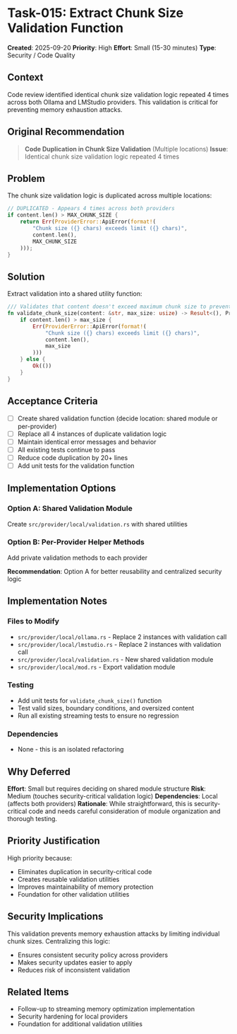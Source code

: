 # Task-015: Extract Chunk Size Validation Function

**Created**: 2025-09-20
**Priority**: High
**Effort**: Small (15-30 minutes)
**Type**: Security / Code Quality

## Context

Code review identified identical chunk size validation logic repeated 4 times across both Ollama and LMStudio providers. This validation is critical for preventing memory exhaustion attacks.

## Original Recommendation

> **Code Duplication in Chunk Size Validation** (Multiple locations)
> **Issue**: Identical chunk size validation logic repeated 4 times

## Problem

The chunk size validation logic is duplicated across multiple locations:

```rust
// DUPLICATED - Appears 4 times across both providers
if content.len() > MAX_CHUNK_SIZE {
    return Err(ProviderError::ApiError(format!(
        "Chunk size ({} chars) exceeds limit ({} chars)",
        content.len(),
        MAX_CHUNK_SIZE
    )));
}
```

## Solution

Extract validation into a shared utility function:

```rust
/// Validates that content doesn't exceed maximum chunk size to prevent memory exhaustion
fn validate_chunk_size(content: &str, max_size: usize) -> Result<(), ProviderError> {
    if content.len() > max_size {
        Err(ProviderError::ApiError(format!(
            "Chunk size ({} chars) exceeds limit ({} chars)",
            content.len(),
            max_size
        )))
    } else {
        Ok(())
    }
}
```

## Acceptance Criteria

- [ ] Create shared validation function (decide location: shared module or per-provider)
- [ ] Replace all 4 instances of duplicate validation logic
- [ ] Maintain identical error messages and behavior
- [ ] All existing tests continue to pass
- [ ] Reduce code duplication by 20+ lines
- [ ] Add unit tests for the validation function

## Implementation Options

### Option A: Shared Validation Module
Create `src/provider/local/validation.rs` with shared utilities

### Option B: Per-Provider Helper Methods
Add private validation methods to each provider

**Recommendation**: Option A for better reusability and centralized security logic

## Implementation Notes

### Files to Modify
- `src/provider/local/ollama.rs` - Replace 2 instances with validation call
- `src/provider/local/lmstudio.rs` - Replace 2 instances with validation call
- `src/provider/local/validation.rs` - New shared validation module
- `src/provider/local/mod.rs` - Export validation module

### Testing
- Add unit tests for `validate_chunk_size()` function
- Test valid sizes, boundary conditions, and oversized content
- Run all existing streaming tests to ensure no regression

### Dependencies
- None - this is an isolated refactoring

## Why Deferred

**Effort**: Small but requires deciding on shared module structure
**Risk**: Medium (touches security-critical validation logic)
**Dependencies**: Local (affects both providers)
**Rationale**: While straightforward, this is security-critical code and needs careful consideration of module organization and thorough testing.

## Priority Justification

High priority because:
- Eliminates duplication in security-critical code
- Creates reusable validation utilities
- Improves maintainability of memory protection
- Foundation for other validation utilities

## Security Implications

This validation prevents memory exhaustion attacks by limiting individual chunk sizes. Centralizing this logic:
- Ensures consistent security policy across providers
- Makes security updates easier to apply
- Reduces risk of inconsistent validation

## Related Items

- Follow-up to streaming memory optimization implementation
- Security hardening for local providers
- Foundation for additional validation utilities